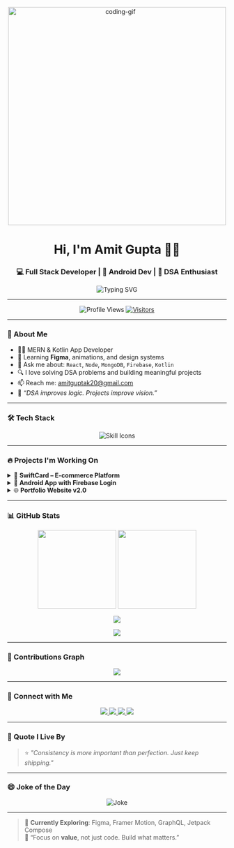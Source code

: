 <p align="center">
  <img src="https://media.giphy.com/media/qgQUggAC3Pfv687qPC/giphy.gif" width="500" alt="coding-gif" />
</p>

<h1 align="center">Hi, I'm Amit Gupta 👨‍💻</h1>
<h3 align="center">💻 Full Stack Developer | 📱 Android Dev | 🧠 DSA Enthusiast</h3>

<p align="center">
  <img src="https://readme-typing-svg.demolab.com?font=Fira+Code&pause=1000&color=F75C7E&center=true&vCenter=true&width=440&lines=React+%7C+Node+%7C+MongoDB+%7C+Kotlin;Full+Stack+Web+%26+Mobile+Developer;Solving+Real+World+Problems;Open+Source+Contributor;Lifelong+Learner" alt="Typing SVG" />
</p>

---

<p align="center">
  <img src="https://komarev.com/ghpvc/?username=amit1035&label=Profile%20views&color=0e75b6&style=flat" alt="Profile Views"/>
  <a href="https://visitor-badge.laobi.icu/badge?page_id=amit1035">
    <img src="https://visitor-badge.laobi.icu/badge?page_id=amit1035" alt="Visitors">
  </a>
</p>

---

### 🚀 About Me

- 👨‍💻 MERN & Kotlin App Developer  
- 🌱 Learning **Figma**, animations, and design systems  
- 💬 Ask me about: `React`, `Node`, `MongoDB`, `Firebase`, `Kotlin`  
- 🔍 I love solving DSA problems and building meaningful projects  
- 📫 Reach me: [amitguptak20@gmail.com](mailto:amitguptak20@gmail.com)  
- 🧠 *“DSA improves logic. Projects improve vision.”*

---

### 🛠️ Tech Stack

<p align="center">
  <img src="https://skillicons.dev/icons?i=react,nodejs,mongodb,express,kotlin,tailwind,firebase,git,postman" alt="Skill Icons" />
</p>

---

### 🔥 Projects I'm Working On

<details>
<summary>🛒 <strong>SwiftCard – E-commerce Platform</strong></summary>

🚀 MERN stack-based modern e-commerce website  
✅ Features:  
- Firebase auth  
- Admin dashboard  
- Product filtering, search, cart  

<p align="center">
  <a href="https://swiftcard.vercel.app" target="_blank">
    <img src="https://img.shields.io/badge/🚀%20Live%20Demo-SwiftCard-informational?style=for-the-badge&logo=vercel" />
  </a>
</p>

<!-- Optional project screenshot/GIF -->
<!-- <p align="center">
  <img src="your-demo-gif-or-screenshot-url" width="80%" alt="SwiftCard Preview" />
</p> -->

</details>

<details>
<summary>📱 <strong>Android App with Firebase Login</strong></summary>

🔐 Secure authentication (Kotlin + Firebase)  
🎨 Smooth onboarding & custom UI  

<p align="center">
  <img src="https://img.shields.io/badge/🔜%20APK-Coming%20Soon-lightgrey?style=for-the-badge" />
</p>
</details>

<details>
<summary>🌐 <strong>Portfolio Website v2.0</strong></summary>

✨ Fully responsive React-based portfolio with:
- Parallax effects  
- Smooth scroll & transitions  
- Dark mode toggle  

<p align="center">
  <a href="https://amitportfoliowebsite.netlify.app/" target="_blank">
    <img src="https://img.shields.io/badge/🌐%20Live%20Preview-Portfolio-green?style=for-the-badge&logo=react" />
  </a>
</p>

</details>

---

### 📊 GitHub Stats

<p align="center">
  <img src="https://github-readme-stats.vercel.app/api?username=amit1035&show_icons=true&theme=tokyonight" height="180" />
  <img src="https://github-readme-stats.vercel.app/api/top-langs/?username=amit1035&layout=compact&theme=tokyonight" height="180"/>
</p>

<p align="center">
  <img src="https://github-readme-streak-stats.herokuapp.com?user=amit1035&theme=tokyonight" />
</p>

<p align="center">
  <img src="https://github-profile-trophy.vercel.app/?username=amit1035&theme=radical&no-frame=true&row=1" />
</p>

---

### 🌱 Contributions Graph

<p align="center">
  <img src="https://github-readme-activity-graph.vercel.app/graph?username=amit1035&theme=react-dark&hide_border=true" />
</p>

---

### 🔗 Connect with Me

<p align="center">
  <a href="https://www.linkedin.com/in/amit-gupta-87200a254/" target="_blank">
    <img src="https://img.shields.io/badge/LinkedIn-blue?style=for-the-badge&logo=linkedin&logoColor=white" />
  </a>
  <a href="https://leetcode.com/amitguptak20/" target="_blank">
    <img src="https://img.shields.io/badge/LeetCode-black?style=for-the-badge&logo=leetcode&logoColor=yellow" />
  </a>
  <a href="mailto:amitguptak20@gmail.com">
    <img src="https://img.shields.io/badge/Gmail-D14836?style=for-the-badge&logo=gmail&logoColor=white" />
  </a>
  <a href="https://www.instagram.com/amit_gupta055/" target="_blank">
    <img src="https://img.shields.io/badge/Instagram-E4405F?style=for-the-badge&logo=instagram&logoColor=white" />
  </a>
</p>

---

### 💬 Quote I Live By

> ⭐ *"Consistency is more important than perfection. Just keep shipping."*

---

### 😄 Joke of the Day

<p align="center">
  <img src="https://readme-jokes.vercel.app/api?hideBorder" alt="Joke" />
</p>

---

> 🧪 **Currently Exploring**: Figma, Framer Motion, GraphQL, Jetpack Compose  
> 🌟 “Focus on **value**, not just code. Build what matters.”

